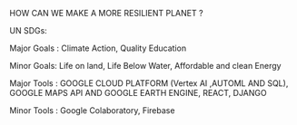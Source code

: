 HOW CAN WE MAKE A MORE RESILIENT PLANET ?

UN SDGs:

Major Goals : Climate Action, Quality Education

Minor Goals: Life on land, Life Below Water, Affordable and clean Energy

Major Tools : GOOGLE CLOUD PLATFORM (Vertex AI ,AUTOML AND SQL), GOOGLE MAPS API AND GOOGLE EARTH ENGINE, REACT, DJANGO

Minor Tools : Google Colaboratory, Firebase
